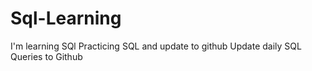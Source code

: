 # Sql-Learning
I'm learning SQl
Practicing SQL  and update to github
Update daily SQL Queries to Github
